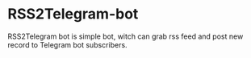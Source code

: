 # RSS2Telegram-bot
RSS2Telegram bot is simple bot, witch can grab rss feed and post new record to Telegram bot subscribers.
